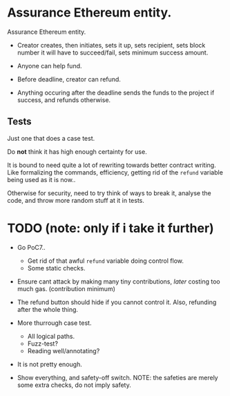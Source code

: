 
# Assurance Ethereum entity. 

Assurance Ethereum entity.

* Creator creates, then initiates, sets it up, sets recipient, sets block
  number it will have to succeed/fail, sets minimum success amount.

* Anyone can help fund.

* Before deadline, creator can refund.

* Anything occuring after the deadline sends the funds to the project if
  success, and refunds otherwise.

## Tests
Just one that does a case test. 

Do **not** think it has high enough certainty for use. 

It is bound to need quite a lot of rewriting towards better contract writing.
Like formalizing the commands, efficiency, getting rid of the `refund` variable
being used as it is now..

Otherwise for security, need to try think of ways to break it, analyse the code,
and throw more random stuff at it in tests.

# TODO (note: only if i take it further)

* Go PoC7..
  + Get rid of that awful `refund` variable doing control flow.
  + Some static checks.

* Ensure cant attack by making many tiny contributions, *later* costing too much gas.
  (contribution minimum)

* The refund button should hide if you cannot control it. Also, refunding after the
  whole thing.

* More thurrough case test.
  + All logical paths.
  + Fuzz-test?
  + Reading well/annotating?

* It is not pretty enough.

* Show everything, and safety-off switch. NOTE: the safeties are merely some extra
  checks, do not imply safety.
